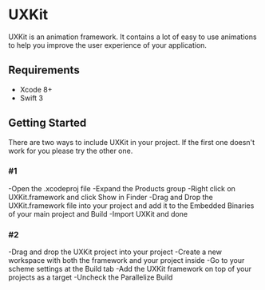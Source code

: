 # UXKit

UXKit is an animation framework. It contains a lot of easy to use animations to help you improve the user experience of your application.

## Requirements

* Xcode 8+
* Swift 3

## Getting Started

There are two ways to include UXKit in your project. If the first one doesn't work for you please try the other one.

### #1

-Open the .xcodeproj file
-Expand the Products group
-Right click on UXKit.framework and click Show in Finder
-Drag and Drop the UXKit.framework file into your project and add it to the Embedded Binaries of your main project and Build
-Import UXKit and done

### #2

-Drag and drop the UXKit project into your project
-Create a new workspace with both the framework and your project inside
-Go to your scheme settings at the Build tab
-Add the UXKit framework on top of your projects as a target
-Uncheck the Parallelize Build
